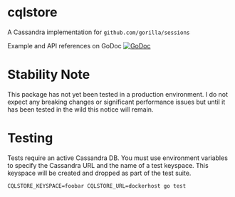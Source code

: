 # cqlstore

A Cassandra implementation for `github.com/gorilla/sessions`

Example and API references on GoDoc [![GoDoc][godoc-badge]][godoc]

# Stability Note

This package has not yet been tested in a production environment. I do not
expect any breaking changes or significant performance issues but until it has
been tested in the wild this notice will remain.

# Testing

Tests require an active Cassandra DB. You must use environment variables to
specify the Cassandra URL and the name of a test keyspace. This keyspace will
be created and dropped as part of the test suite.

    CQLSTORE_KEYSPACE=foobar CQLSTORE_URL=dockerhost go test

[godoc]: https://godoc.org/github.com/jcbwlkr/cqlstore "GoDoc"
[godoc-badge]: https://godoc.org/github.com/jcbwlkr/cqlstore?status.svg "GoDoc Badge"
